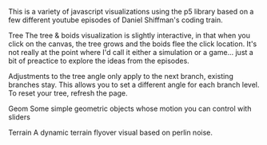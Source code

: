 This is a variety of javascript visualizations using the p5 library based on a few different youtube episodes of Daniel Shiffman's coding train.

Tree
The tree & boids visualization is slightly interactive, in that when you click on the canvas, the tree grows and the boids flee the click location. It's not really at the point where I'd call it either a simulation or a game... just a bit of preactice to explore the ideas from the episodes.

Adjustments to the tree angle only apply to the next branch, existing branches stay. This allows you to set a different angle for each branch level. To reset your tree, refresh the page.

Geom
Some simple geometric objects whose motion you can control with sliders

Terrain
A dynamic terrain flyover visual based on perlin noise.
